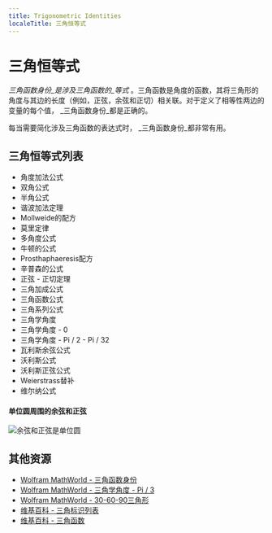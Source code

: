 ```yaml
---
title: Trigonometric Identities
localeTitle: 三角恒等式
---
```

# 三角恒等式

_三角函数身份_是涉及三角函数的_等式_ 。三角函数是角度的函数，其将三角形的角度与其边的长度（例如，正弦，余弦和正切）相关联。对于定义了相等性两边的变量的每个值， _三角函数身份_都是正确的。

每当需要简化涉及三角函数的表达式时， _三角函数身份_都非常有用。

## 三角恒等式列表

*   角度加法公式
*   双角公式
*   半角公式
*   谐波加法定理
*   Mollweide的配方
*   莫里定律
*   多角度公式
*   牛顿的公式
*   Prosthaphaeresis配方
*   辛普森的公式
*   正弦 - 正切定理
*   三角加成公式
*   三角函数公式
*   三角系列公式
*   三角学角度
*   三角学角度 - 0
*   三角学角度 - Pi / 2 - Pi / 32
*   瓦利斯余弦公式
*   沃利斯公式
*   沃利斯正弦公式
*   Weierstrass替补
*   维尔纳公式

#### 单位圆周围的余弦和正弦

![余弦和正弦是单位圆](https://upload.wikimedia.org/wikipedia/commons/thumb/4/4c/Unit_circle_angles_color.svg/640px-Unit_circle_angles_color.svg.png?1507763902323)

## 其他资源

*   [Wolfram MathWorld - 三角函数身份](http://mathworld.wolfram.com/topics/TrigonometricIdentities.html)
*   [Wolfram MathWorld - 三角学角度 - Pi / 3](http://mathworld.wolfram.com/TrigonometryAnglesPi3.html)
*   [Wolfram MathWorld - 30-60-90三角形](http://mathworld.wolfram.com/30-60-90Triangle.html)
*   [维基百科 - 三角标识列表](https://www.wikiwand.com/en/List_of_trigonometric_identities)
*   [维基百科 - 三角函数](https://www.wikiwand.com/en/Trigonometric_functions)